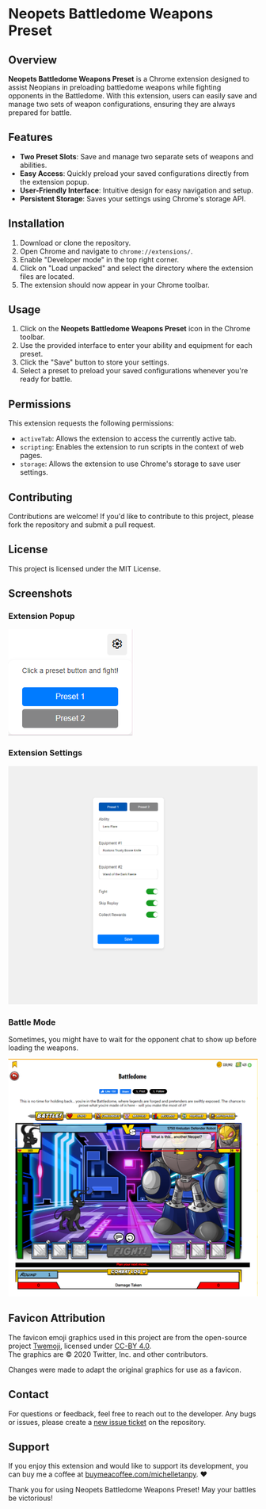 # Neopets Battledome Weapons Preset

## Overview

**Neopets Battledome Weapons Preset** is a Chrome extension designed to assist Neopians in preloading battledome weapons while fighting opponents in the Battledome. With this extension, users can easily save and manage two sets of weapon configurations, ensuring they are always prepared for battle.

## Features

- **Two Preset Slots**: Save and manage two separate sets of weapons and abilities.
- **Easy Access**: Quickly preload your saved configurations directly from the extension popup.
- **User-Friendly Interface**: Intuitive design for easy navigation and setup.
- **Persistent Storage**: Saves your settings using Chrome's storage API.

## Installation

1. Download or clone the repository.
2. Open Chrome and navigate to `chrome://extensions/`.
3. Enable "Developer mode" in the top right corner.
4. Click on "Load unpacked" and select the directory where the extension files are located.
5. The extension should now appear in your Chrome toolbar.

## Usage

1. Click on the **Neopets Battledome Weapons Preset** icon in the Chrome toolbar.
2. Use the provided interface to enter your ability and equipment for each preset.
3. Click the "Save" button to store your settings.
4. Select a preset to preload your saved configurations whenever you're ready for battle.

## Permissions

This extension requests the following permissions:

- `activeTab`: Allows the extension to access the currently active tab.
- `scripting`: Enables the extension to run scripts in the context of web pages.
- `storage`: Allows the extension to use Chrome's storage to save user settings.

## Contributing

Contributions are welcome! If you'd like to contribute to this project, please fork the repository and submit a pull request.

## License

This project is licensed under the MIT License.

## Screenshots

### Extension Popup

![Extension Popup](Screenshot/Extension.png)

### Extension Settings

![Settings](Screenshot/Settings.png)

### Battle Mode

Sometimes, you might have to wait for the opponent chat to show up before loading the weapons.

![Battle Mode](Screenshot/Battle.png)

## Favicon Attribution

The favicon emoji graphics used in this project are from the open-source project [Twemoji](https://twemoji.twitter.com/), licensed under [CC-BY 4.0](https://creativecommons.org/licenses/by/4.0/).  
The graphics are © 2020 Twitter, Inc. and other contributors.

Changes were made to adapt the original graphics for use as a favicon.

## Contact

For questions or feedback, feel free to reach out to the developer.
Any bugs or issues, please create a [new issue ticket](https://github.com/MichelleTanPY/battledome-preset/issues/new) on the repository.

## Support

If you enjoy this extension and would like to support its development, you can buy me a coffee at [buymeacoffee.com/michelletanpy](https://buymeacoffee.com/michelletanpy). ❤

Thank you for using Neopets Battledome Weapons Preset! May your battles be victorious!
